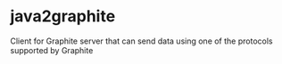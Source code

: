 java2graphite
=============

Client for Graphite server that can send data using one of the protocols supported by Graphite
